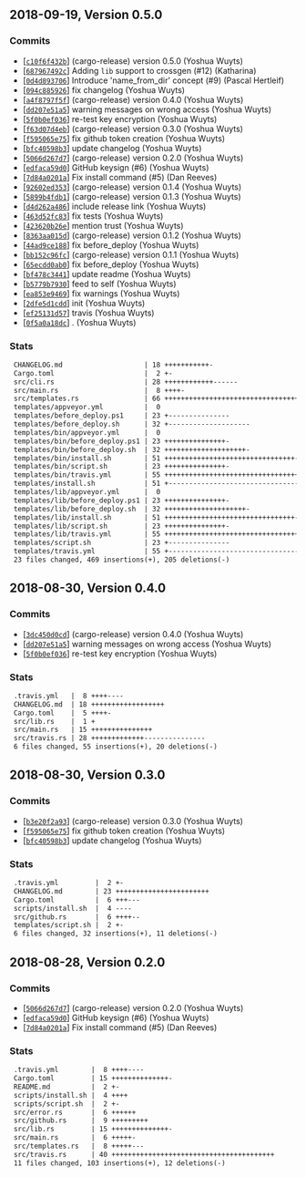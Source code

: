 ## 2018-09-19, Version 0.5.0
### Commits
- [[`c10f6f432b`](https://github.com/yoshuawuyts/crossgen/commit/c10f6f432b1ec86085fbde79ab70315317b1d1a2)] (cargo-release) version 0.5.0 (Yoshua Wuyts)
- [[`687967492c`](https://github.com/yoshuawuyts/crossgen/commit/687967492cbc2aecd287c73d33d66bca43bb5e9a)] Adding `lib` support to crossgen (#12) (Katharina)
- [[`0d4d893706`](https://github.com/yoshuawuyts/crossgen/commit/0d4d893706dbfd9fbe462f617aa6a8240f4a12e6)] Introduce 'name_from_dir' concept (#9) (Pascal Hertleif)
- [[`094c885926`](https://github.com/yoshuawuyts/crossgen/commit/094c8859261efa9a2e777afd7be1e68322bb1de7)] fix changelog (Yoshua Wuyts)
- [[`a4f8797f5f`](https://github.com/yoshuawuyts/crossgen/commit/a4f8797f5fdb21dad89cdd2cdb23b9775bc73a1e)] (cargo-release) version 0.4.0 (Yoshua Wuyts)
- [[`dd207e51a5`](https://github.com/yoshuawuyts/crossgen/commit/dd207e51a52a8339d653752a3a0a08b2e78faf25)] warning messages on wrong access (Yoshua Wuyts)
- [[`5f0b0ef036`](https://github.com/yoshuawuyts/crossgen/commit/5f0b0ef036f7a0d518bc3d3837a45a13a4f906eb)] re-test key encryption (Yoshua Wuyts)
- [[`f63d07d4eb`](https://github.com/yoshuawuyts/crossgen/commit/f63d07d4eb939baab3d962cf12123536582ade08)] (cargo-release) version 0.3.0 (Yoshua Wuyts)
- [[`f595065e75`](https://github.com/yoshuawuyts/crossgen/commit/f595065e75e421d1faf606cb5a29356cd1a29882)] fix github token creation (Yoshua Wuyts)
- [[`bfc40598b3`](https://github.com/yoshuawuyts/crossgen/commit/bfc40598b3f979e6c0511b1d28b9cb975f7e6c8c)] update changelog (Yoshua Wuyts)
- [[`5066d267d7`](https://github.com/yoshuawuyts/crossgen/commit/5066d267d70836d5652e9ee3b8eabc476ef05896)] (cargo-release) version 0.2.0 (Yoshua Wuyts)
- [[`edfaca59d0`](https://github.com/yoshuawuyts/crossgen/commit/edfaca59d08654e5536c5ba18834e564dc680277)] GitHub keysign (#6) (Yoshua Wuyts)
- [[`7d84a0201a`](https://github.com/yoshuawuyts/crossgen/commit/7d84a0201a77b325e09d2a70296fd5f75684cf7e)] Fix install command (#5) (Dan Reeves)
- [[`92602ed353`](https://github.com/yoshuawuyts/crossgen/commit/92602ed35331f238bf3b0caac1f454cf2925fc85)] (cargo-release) version 0.1.4 (Yoshua Wuyts)
- [[`5899b4fdb1`](https://github.com/yoshuawuyts/crossgen/commit/5899b4fdb1d2462911ce7d0cd20425b7a4c2d5b5)] (cargo-release) version 0.1.3 (Yoshua Wuyts)
- [[`d4d262a486`](https://github.com/yoshuawuyts/crossgen/commit/d4d262a486082b1a7d7519019ad8e9c95f9ab61d)] include release link (Yoshua Wuyts)
- [[`463d52fc83`](https://github.com/yoshuawuyts/crossgen/commit/463d52fc83fb5a42574a1cd2362fe15c057db273)] fix tests (Yoshua Wuyts)
- [[`423620b26e`](https://github.com/yoshuawuyts/crossgen/commit/423620b26e3dc53b3d9886551be070949ce6589b)]  mention trust (Yoshua Wuyts)
- [[`8363aa015d`](https://github.com/yoshuawuyts/crossgen/commit/8363aa015dde4e117a06e24b2770881459d80880)] (cargo-release) version 0.1.2 (Yoshua Wuyts)
- [[`44ad9ce188`](https://github.com/yoshuawuyts/crossgen/commit/44ad9ce188d091ddd4216cad21e723dab59fe5eb)] fix before_deploy (Yoshua Wuyts)
- [[`bb152c96fc`](https://github.com/yoshuawuyts/crossgen/commit/bb152c96fc59edfdf4642172985d8ed7c690124c)] (cargo-release) version 0.1.1 (Yoshua Wuyts)
- [[`65ecdd0ab0`](https://github.com/yoshuawuyts/crossgen/commit/65ecdd0ab095f2482d4220092defde9f243e81d8)] fix before_deploy (Yoshua Wuyts)
- [[`bf478c3441`](https://github.com/yoshuawuyts/crossgen/commit/bf478c3441a263d6a9b04bea9b6294059155cd2c)] update readme (Yoshua Wuyts)
- [[`b5779b7930`](https://github.com/yoshuawuyts/crossgen/commit/b5779b7930d3de779998ca5151089d68cf6aa89e)] feed to self (Yoshua Wuyts)
- [[`ea853e9469`](https://github.com/yoshuawuyts/crossgen/commit/ea853e9469f657740db07ef5cb33f09be2121f03)] fix warnings (Yoshua Wuyts)
- [[`2dfe5d1cdd`](https://github.com/yoshuawuyts/crossgen/commit/2dfe5d1cdd35e26423218d12aea38e8e40a36f97)] init (Yoshua Wuyts)
- [[`ef25131d57`](https://github.com/yoshuawuyts/crossgen/commit/ef25131d57555d6a490d6fed0eb15da6a198cdc1)] travis (Yoshua Wuyts)
- [[`0f5a0a18dc`](https://github.com/yoshuawuyts/crossgen/commit/0f5a0a18dca50c231e556d26840ca8367132d63d)] . (Yoshua Wuyts)

### Stats
```diff
 CHANGELOG.md                    | 18 +++++++++++-
 Cargo.toml                      |  2 +-
 src/cli.rs                      | 28 ++++++++++++------
 src/main.rs                     |  8 ++++-
 src/templates.rs                | 66 +++++++++++++++++++++++++++++++++++-------
 templates/appveyor.yml          |  0
 templates/before_deploy.ps1     | 23 +---------------
 templates/before_deploy.sh      | 32 +--------------------
 templates/bin/appveyor.yml      |  0
 templates/bin/before_deploy.ps1 | 23 +++++++++++++++-
 templates/bin/before_deploy.sh  | 32 ++++++++++++++++++++-
 templates/bin/install.sh        | 51 ++++++++++++++++++++++++++++++++-
 templates/bin/script.sh         | 23 +++++++++++++++-
 templates/bin/travis.yml        | 55 +++++++++++++++++++++++++++++++++++-
 templates/install.sh            | 51 +--------------------------------
 templates/lib/appveyor.yml      |  0
 templates/lib/before_deploy.ps1 | 23 +++++++++++++++-
 templates/lib/before_deploy.sh  | 32 ++++++++++++++++++++-
 templates/lib/install.sh        | 51 ++++++++++++++++++++++++++++++++-
 templates/lib/script.sh         | 23 +++++++++++++++-
 templates/lib/travis.yml        | 55 +++++++++++++++++++++++++++++++++++-
 templates/script.sh             | 23 +---------------
 templates/travis.yml            | 55 +-----------------------------------
 23 files changed, 469 insertions(+), 205 deletions(-)
```


## 2018-08-30, Version 0.4.0
### Commits
- [[`3dc450d0cd`](https://github.com/yoshuawuyts/crossgen/commit/3dc450d0cdff1c1b381be24e9c6e544241788ef4)] (cargo-release) version 0.4.0 (Yoshua Wuyts)
- [[`dd207e51a5`](https://github.com/yoshuawuyts/crossgen/commit/dd207e51a52a8339d653752a3a0a08b2e78faf25)] warning messages on wrong access (Yoshua Wuyts)
- [[`5f0b0ef036`](https://github.com/yoshuawuyts/crossgen/commit/5f0b0ef036f7a0d518bc3d3837a45a13a4f906eb)] re-test key encryption (Yoshua Wuyts)

### Stats
```diff
 .travis.yml   |  8 ++++----
 CHANGELOG.md  | 18 ++++++++++++++++++
 Cargo.toml    |  5 ++++-
 src/lib.rs    |  1 +
 src/main.rs   | 15 +++++++++++++++
 src/travis.rs | 28 +++++++++++++---------------
 6 files changed, 55 insertions(+), 20 deletions(-)
```


## 2018-08-30, Version 0.3.0
### Commits
- [[`b3e20f2a93`](https://github.com/yoshuawuyts/crossgen/commit/b3e20f2a93c903e051bbaa10cab4d4ecbcbaca2d)] (cargo-release) version 0.3.0 (Yoshua Wuyts)
- [[`f595065e75`](https://github.com/yoshuawuyts/crossgen/commit/f595065e75e421d1faf606cb5a29356cd1a29882)] fix github token creation (Yoshua Wuyts)
- [[`bfc40598b3`](https://github.com/yoshuawuyts/crossgen/commit/bfc40598b3f979e6c0511b1d28b9cb975f7e6c8c)] update changelog (Yoshua Wuyts)

### Stats
```diff
 .travis.yml         |  2 +-
 CHANGELOG.md        | 23 +++++++++++++++++++++++
 Cargo.toml          |  6 +++---
 scripts/install.sh  |  4 ----
 src/github.rs       |  6 ++++--
 templates/script.sh |  2 +-
 6 files changed, 32 insertions(+), 11 deletions(-)
```


## 2018-08-28, Version 0.2.0
### Commits
- [[`5066d267d7`](https://github.com/yoshuawuyts/crossgen/commits/5066d267d70836d5652e9ee3b8eabc476ef05896)] (cargo-release) version 0.2.0 (Yoshua Wuyts)
- [[`edfaca59d0`](https://github.com/yoshuawuyts/crossgen/commits/edfaca59d08654e5536c5ba18834e564dc680277)] GitHub keysign (#6) (Yoshua Wuyts)
- [[`7d84a0201a`](https://github.com/yoshuawuyts/crossgen/commits/7d84a0201a77b325e09d2a70296fd5f75684cf7e)] Fix install command (#5) (Dan Reeves)

### Stats
```diff
 .travis.yml        |  8 ++++----
 Cargo.toml         | 15 ++++++++++++++-
 README.md          |  2 +-
 scripts/install.sh |  4 ++++
 scripts/script.sh  |  2 +-
 src/error.rs       |  6 ++++++
 src/github.rs      |  9 +++++++++
 src/lib.rs         | 15 ++++++++++++++-
 src/main.rs        |  6 +++++-
 src/templates.rs   |  8 +++++---
 src/travis.rs      | 40 ++++++++++++++++++++++++++++++++++++++++
 11 files changed, 103 insertions(+), 12 deletions(-)
```


